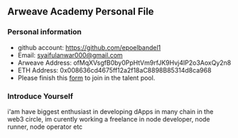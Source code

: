 ## Arweave Academy Personal File

### Personal information

- github account: https://github.com/epoelbandel1
- Email: syaifulanwar000@gmail.com
- Arweave Address: ofMqXVsgfB0by0PpHtVm9rfJK9Hvj4IP2o3AoxQy2n8
- ETH Address: 0x008636cd4675ff12a2f18aC8898B85314d8ca968
- Please finish this [form](https://docs.google.com/forms/d/e/1FAIpQLSfWA5fIIcBgmRppm3jNz5vmf9Mai_QMVil-2pO4r7YKn_Zhtw/viewform?usp=sf_link) to join in the talent pool.

### Introduce Yourself
 i'am have biggest enthusiast in developing dApps in many chain in the web3 circle, im curently working a freelance in node developer, node runner, node operator etc